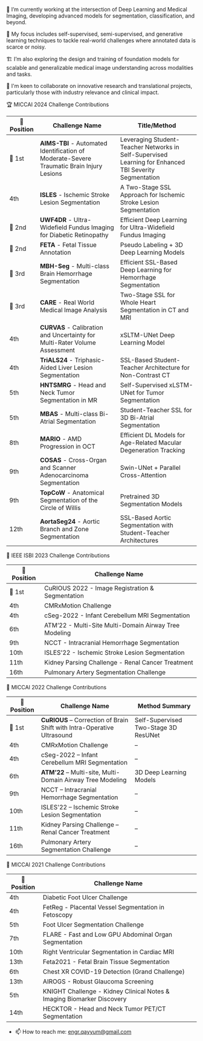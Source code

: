 
🔬 I’m currently working at the intersection of Deep Learning and Medical Imaging, developing advanced models for segmentation, classification, and beyond.

🧠 My focus includes self-supervised, semi-supervised, and generative learning techniques to tackle real-world challenges where annotated data is scarce or noisy.

🏗️ I’m also exploring the design and training of foundation models for scalable and generalizable medical image understanding across modalities and tasks.

🤝 I'm keen to collaborate on innovative research and translational projects, particularly those with industry relevance and clinical impact.



  🏆 MICCAI 2024 Challenge Contributions
  
| 🏅 Position | Challenge Name                                                                            | Title/Method                                                                                           |
| ----------- | ----------------------------------------------------------------------------------------- | ------------------------------------------------------------------------------------------------------ |
| 🥇 1st      | **AIMS-TBI** - Automated Identification of Moderate-Severe Traumatic Brain Injury Lesions | Leveraging Student-Teacher Networks in Self-Supervised Learning for Enhanced TBI Severity Segmentation |
| 4th      | **ISLES** - Ischemic Stroke Lesion Segmentation                                           | A Two-Stage SSL Approach for Ischemic Stroke Lesion Segmentation                                       |
| 🥈 2nd      | **UWF4DR** - Ultra-Widefield Fundus Imaging for Diabetic Retinopathy                      | Efficient Deep Learning for Ultra-Widefield Fundus Imaging                                             |
| 🥈 2nd      | **FETA** - Fetal Tissue Annotation                                                        | Pseudo Labeling + 3D Deep Learning Models                                                              |
| 🥉 3rd      | **MBH-Seg** - Multi-class Brain Hemorrhage Segmentation                                   | Efficient SSL-Based Deep Learning for Hemorrhage Segmentation                                          |
| 🥉 3rd      | **CARE** - Real World Medical Image Analysis                                              | Two-Stage SSL for Whole Heart Segmentation in CT and MRI                                               |
| 4th         | **CURVAS** - Calibration and Uncertainty for Multi-Rater Volume Assessment                | xSLTM-UNet Deep Learning Model                                                                         |
| 4th         | **TriALS24** - Triphasic-Aided Liver Lesion Segmentation                                  | SSL-Based Student-Teacher Architecture for Non-Contrast CT                                             |
| 5th         | **HNTSMRG** - Head and Neck Tumor Segmentation in MR                                      | Self-Supervised xLSTM-UNet for Tumor Segmentation                                                      |
| 5th         | **MBAS** - Multi-class Bi-Atrial Segmentation                                             | Student-Teacher SSL for 3D Bi-Atrial Segmentation                                                      |
| 8th         | **MARIO** - AMD Progression in OCT                                                        | Efficient DL Models for Age-Related Macular Degeneration Tracking                                      |
| 9th         | **COSAS** - Cross-Organ and Scanner Adenocarcinoma Segmentation                           | Swin-UNet + Parallel Cross-Attention                                                                   |
| 9th         | **TopCoW** - Anatomical Segmentation of the Circle of Willis                              | Pretrained 3D Segmentation Models                                                                      |
| 12th        | **AortaSeg24** - Aortic Branch and Zone Segmentation                                      | SSL-Based Aortic Segmentation with Student-Teacher Architectures   

🧠 IEEE ISBI 2023 Challenge Contributions

| 🏅 Position | Challenge Name                                        |
| ----------- | ----------------------------------------------------- |
| 🥇 1st      | CuRIOUS 2022 - Image Registration & Segmentation      |
| 4th         | CMRxMotion Challenge                                  |
| 4th         | cSeg-2022 - Infant Cerebellum MRI Segmentation        |
| 6th         | ATM’22 - Multi-Site Multi-Domain Airway Tree Modeling |
| 9th         | NCCT - Intracranial Hemorrhage Segmentation           |
| 10th        | ISLES'22 - Ischemic Stroke Lesion Segmentation        |
| 11th        | Kidney Parsing Challenge - Renal Cancer Treatment     |
| 16th        | Pulmonary Artery Segmentation Challenge               |

🔹 MICCAI 2022 Challenge Contributions

| 🏅 Position | Challenge Name                                                          | Method Summary                       |
| ----------- | ----------------------------------------------------------------------- | ------------------------------------ |
| 🥇 1st      | **CuRIOUS** – Correction of Brain Shift with Intra-Operative Ultrasound | Self-Supervised Two-Stage 3D ResUNet |
| 4th         | CMRxMotion Challenge                                                    | –                                    |
| 4th         | cSeg-2022 – Infant Cerebellum MRI Segmentation                          | –                                    |
| 6th         | **ATM’22** – Multi-site, Multi-Domain Airway Tree Modeling              | 3D Deep Learning Models              |
| 9th         | NCCT – Intracranial Hemorrhage Segmentation                             | –                                    |
| 10th        | ISLES'22 – Ischemic Stroke Lesion Segmentation                          | –                                    |
| 11th        | Kidney Parsing Challenge – Renal Cancer Treatment                       | –                                    |
| 16th        | Pulmonary Artery Segmentation Challenge                                 | –                                    |



🧠 MICCAI 2021 Challenge Contributions

| 🏅 Position | Challenge Name                                                         |
| ----------- | ---------------------------------------------------------------------- |
| 4th         | Diabetic Foot Ulcer Challenge                                          |
| 4th         | FetReg - Placental Vessel Segmentation in Fetoscopy                    |
| 5th         | Foot Ulcer Segmentation Challenge                                      |
| 7th         | FLARE - Fast and Low GPU Abdominal Organ Segmentation                  |
| 10th        | Right Ventricular Segmentation in Cardiac MRI                          |
| 13th        | Feta2021 - Fetal Brain Tissue Segmentation                             |
| 6th         | Chest XR COVID-19 Detection (Grand Challenge)                          |
| 13th        | AIROGS - Robust Glaucoma Screening                                     |
| 5th         | KNIGHT Challenge - Kidney Clinical Notes & Imaging Biomarker Discovery |
| 14th        | HECKTOR - Head and Neck Tumor PET/CT Segmentation                      |


- 📫 How to reach me: engr.qayyum@gmail.com
